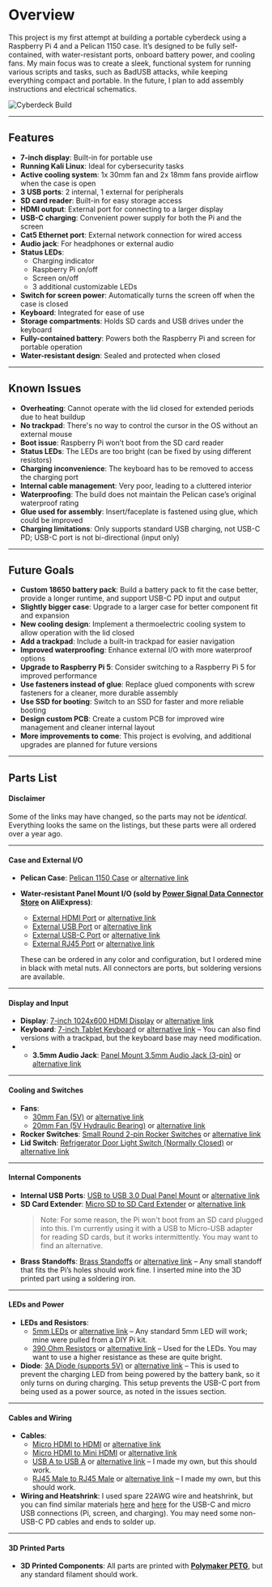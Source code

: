# Overview

This project is my first attempt at building a portable cyberdeck using a Raspberry Pi 4 and a Pelican 1150 case. It’s designed to be fully self-contained, with water-resistant ports, onboard battery power, and cooling fans. My main focus was to create a sleek, functional system for running various scripts and tasks, such as BadUSB attacks, while keeping everything compact and portable.
In the future, I plan to add assembly instructions and electrical schematics.

![Cyberdeck Build](https://i.imgur.com/6F71S5s.jpeg)

---

## Features
- **7-inch display**: Built-in for portable use
- **Running Kali Linux**: Ideal for cybersecurity tasks
- **Active cooling system**: 1x 30mm fan and 2x 18mm fans provide airflow when the case is open
- **3 USB ports**: 2 internal, 1 external for peripherals
- **SD card reader**: Built-in for easy storage access
- **HDMI output**: External port for connecting to a larger display
- **USB-C charging**: Convenient power supply for both the Pi and the screen
- **Cat5 Ethernet port**: External network connection for wired access
- **Audio jack**: For headphones or external audio
- **Status LEDs**:
  - Charging indicator
  - Raspberry Pi on/off
  - Screen on/off
  - 3 additional customizable LEDs
- **Switch for screen power**: Automatically turns the screen off when the case is closed
- **Keyboard**: Integrated for ease of use
- **Storage compartments**: Holds SD cards and USB drives under the keyboard
- **Fully-contained battery**: Powers both the Raspberry Pi and screen for portable operation
- **Water-resistant design**: Sealed and protected when closed

---

## Known Issues
- **Overheating**: Cannot operate with the lid closed for extended periods due to heat buildup
- **No trackpad**: There's no way to control the cursor in the OS without an external mouse
- **Boot issue**: Raspberry Pi won’t boot from the SD card reader
- **Status LEDs**: The LEDs are too bright (can be fixed by using different resistors)
- **Charging inconvenience**: The keyboard has to be removed to access the charging port
- **Internal cable management**: Very poor, leading to a cluttered interior
- **Waterproofing**: The build does not maintain the Pelican case’s original waterproof rating
- **Glue used for assembly**: Insert/faceplate is fastened using glue, which could be improved
- **Charging limitations**: Only supports standard USB charging, not USB-C PD; USB-C port is not bi-directional (input only)

---

## Future Goals
- **Custom 18650 battery pack**: Build a battery pack to fit the case better, provide a longer runtime, and support USB-C PD input and output
- **Slightly bigger case**: Upgrade to a larger case for better component fit and expansion
- **New cooling design**: Implement a thermoelectric cooling system to allow operation with the lid closed
- **Add a trackpad**: Include a built-in trackpad for easier navigation
- **Improved waterproofing**: Enhance external I/O with more waterproof options
- **Upgrade to Raspberry Pi 5**: Consider switching to a Raspberry Pi 5 for improved performance
- **Use fasteners instead of glue**: Replace glued components with screw fasteners for a cleaner, more durable assembly
- **Use SSD for booting**: Switch to an SSD for faster and more reliable booting
- **Design custom PCB**: Create a custom PCB for improved wire management and cleaner internal layout
- **More improvements to come**: This project is evolving, and additional upgrades are planned for future versions

---

## Parts List

#### Disclaimer
Some of the links may have changed, so the parts may not be *identical*. Everything looks the same on the listings, but these parts were all ordered over a year ago.

---

#### Case and External I/O

- **Pelican Case**: [Pelican 1150 Case](https://shorturl.at/xyr0k) or [alternative link](https://www.pelican.com/us/en/product/cases/protector/1150/)
- **Water-resistant Panel Mount I/O (sold by [Power Signal Data Connector Store](https://www.aliexpress.com/store/1102188024) on AliExpress)**:
  - [External HDMI Port](https://shorturl.at/CyrGC) or [alternative link](https://www.aliexpress.us/item/3256804676511038.html?spm=a2g0o.cart.0.0.562938da9tuzdT&mp=1&gatewayAdapt=glo2usa)
  - [External USB Port](https://shorturl.at/Cf8bj) or [alternative link](https://www.aliexpress.us/item/3256805021108099.html?spm=a2g0o.detail.0.0.7f3fH9ZSH9ZSXv&mp=1&gatewayAdapt=glo2usa)
  - [External USB-C Port](https://shorturl.at/6hTVx) or [alternative link](https://www.aliexpress.us/item/3256804676644038.html?spm=a2g0o.detail.0.0.3261xuXIxuXIZe&mp=1&gatewayAdapt=glo2usa)
  - [External RJ45 Port](https://shorturl.at/9zwq1) or [alternative link](https://www.aliexpress.us/item/3256805248603359.html?spm=a2g0o.detail.0.0.6504P2iMP2iMBi&mp=1&gatewayAdapt=glo2usa)

  These can be ordered in any color and configuration, but I ordered mine in black with metal nuts. All connectors are ports, but soldering versions are available.

---

#### Display and Input

- **Display**: [7-inch 1024x600 HDMI Display](https://shorturl.at/NZxAf) or [alternative link](https://www.aliexpress.us/item/3256806868466798.html?pdp_npi=4%40dis%21USD%21US%20%2444.80%21US%20%2422.40%21%21%21314.42%21157.21%21%402103340717283966818035330d03eb%2112000039248340416%21sh%21US%214391796073%21X&spm=a2g0o.store_pc_home.allitems_choice_2005636386515.1005007054781550&gatewayAdapt=glo2usa)
- **Keyboard**: [7-inch Tablet Keyboard](https://a.co/d/doeQoq1) or [alternative link](https://www.amazon.com/dp/B088ZWT5N1?ref=cm_sw_r_cp_ud_dp_W3J2JXD4Q4X6JF7ZAZNS_1&ref_=cm_sw_r_cp_ud_dp_W3J2JXD4Q4X6JF7ZAZNS_1&skipTwisterOG=1&th=1)
 – You can also find versions with a trackpad, but the keyboard base may need modification.
- - **3.5mm Audio Jack**: [Panel Mount 3.5mm Audio Jack (3-pin)](https://shorturl.at/4XXrT) or [alternative link](https://www.aliexpress.us/item/3256805998541350.html?spm=a2g0o.order_list.order_list_main.102.61621802XBqfx4&gatewayAdapt=glo2usa)

---

#### Cooling and Switches

- **Fans**:
  - [30mm Fan (5V)](https://shorturl.at/P3yWi) or [alternative link](https://www.aliexpress.us/item/3256806120222119.html?spm=a2g0o.productlist.main.3.3bea380ezXkHoD&algo_pvid=087d325e-d732-40f2-a44e-e86344cc06df&algo_exp_id=087d325e-d732-40f2-a44e-e86344cc06df-1&pdp_npi=4%40dis%21USD%214.57%214.57%21%21%214.57%214.57%21%402101e07217283972539762667ebae0%2112000036695416046%21sea%21US%214391796073%21X&curPageLogUid=BouIf6woF0SP&utparam-url=scene%3Asearch%7Cquery_from%3A)
  - [20mm Fan (5V Hydraulic Bearing)](https://a.co/d/7ztwXzH) or [alternative link](https://www.amazon.com/dp/B08MKVSKR6?ref=cm_sw_r_cp_ud_dp_9MMJGZ18CV85JV7A95QX&ref_=cm_sw_r_cp_ud_dp_9MMJGZ18CV85JV7A95QX&social_share=cm_sw_r_cp_ud_dp_9MMJGZ18CV85JV7A95QX&skipTwisterOG=1&th=1)
- **Rocker Switches**: [Small Round 2-pin Rocker Switches](https://shorturl.at/hRt7r) or [alternative link](https://www.aliexpress.us/item/3256807356199141.html?spm=a2g0o.productlist.main.33.549f33b6wGvfeH&algo_pvid=c1a7f8c8-39f6-425d-ae84-71ed4f782a00&algo_exp_id=c1a7f8c8-39f6-425d-ae84-71ed4f782a00-16&pdp_npi=4%40dis%21USD%212.71%211.56%21%21%2118.99%2110.92%21%402103205217283968820746597e8f89%2112000041227080248%21sea%21US%214391796073%21X&curPageLogUid=bANHgWR5Z65P&utparam-url=scene%3Asearch%7Cquery_from%3A)
- **Lid Switch**: [Refrigerator Door Light Switch (Normally Closed)](https://a.co/d/ivMNV4H) or [alternative link](https://shorturl.at/g9zLX)

---

#### Internal Components

- **Internal USB Ports**: [USB to USB 3.0 Dual Panel Mount](https://a.co/d/hqzMyTw) or [alternative link](https://www.amazon.com/dp/B09QQJJML1?ref=cm_sw_r_cp_ud_dp_K7BSMTF40C3JCCPVZWPJ&ref_=cm_sw_r_cp_ud_dp_K7BSMTF40C3JCCPVZWPJ&social_share=cm_sw_r_cp_ud_dp_K7BSMTF40C3JCCPVZWPJ&skipTwisterOG=1)
- **SD Card Extender**: [Micro SD to SD Card Extender](https://shorturl.at/vaQC8) or [alternative link](https://www.aliexpress.us/item/3256803938544773.html?spm=a2g0o.productlist.main.7.551754d9Y1xT5D&algo_pvid=c2f11514-59ba-42cf-9626-3993c9cf9a8f&aem_p4p_detail=202410080727033596893120997910022643752&algo_exp_id=c2f11514-59ba-42cf-9626-3993c9cf9a8f-3&pdp_npi=4%40dis%21USD%213.60%213.60%21%21%213.60%213.60%21%402101fb1017283976237505258e037e%2112000028118186972%21sea%21US%214391796073%21X&curPageLogUid=1OrPtSy9lcx2&utparam-url=scene%3Asearch%7Cquery_from%3A&search_p4p_id=202410080727033596893120997910022643752_1)
  > Note: For some reason, the Pi won't boot from an SD card plugged into this. I'm currently using it with a USB to Micro-USB adapter for reading SD cards, but it works intermittently. You may want to find an alternative.
- **Brass Standoffs**: [Brass Standoffs](https://shorturl.at/BhvH3) or [alternative link](https://www.aliexpress.us/item/2251832748907515.html?spm=a2g0o.productlist.main.1.77cd124b3Mgj8F&algo_pvid=5a9814cc-31e1-4016-9e33-5ca2258e73d7&algo_exp_id=5a9814cc-31e1-4016-9e33-5ca2258e73d7-0&pdp_npi=4%40dis%21USD%2116.80%216.89%21%21%2116.80%216.89%21%402101ea7117283994584186140e1e2f%2166109483839%21sea%21US%214391796073%21X&curPageLogUid=t0X8mgtRuEqd&utparam-url=scene%3Asearch%7Cquery_from%3A) – Any small standoff that fits the Pi’s holes should work fine. I inserted mine into the 3D printed part using a soldering iron. 

---

#### LEDs and Power

- **LEDs and Resistors**:
  - [5mm LEDs](https://shorturl.at/MhEKz) or [alternative link](https://www.aliexpress.us/item/3256805522196114.html?spm=a2g0o.productlist.main.1.73135c11NG8V0z&algo_pvid=3f239b2b-58c5-4eab-986c-39b02707dec4&algo_exp_id=3f239b2b-58c5-4eab-986c-39b02707dec4-0&pdp_npi=4%40dis%21USD%211.68%211.68%21%21%2111.81%2111.81%21%402101ea8c17283982047626731e1e3b%2112000034078716879%21sea%21US%214391796073%21X&curPageLogUid=9dFMfLLQkKbc&utparam-url=scene%3Asearch%7Cquery_from%3A) – Any standard 5mm LED will work; mine were pulled from a DIY Pi kit. 
  - [390 Ohm Resistors](https://shorturl.at/njeu3) or [alternative link](https://www.aliexpress.us/item/3256804747550699.html?spm=a2g0o.productlist.main.3.7977740alkOlOt&algo_pvid=32487002-2eb7-495e-a926-dc5a672d5779&algo_exp_id=32487002-2eb7-495e-a926-dc5a672d5779-1&pdp_npi=4%40dis%21USD%212.31%212.31%21%21%212.31%212.31%21%402101c9ac17283982955918910eccf5%2112000031069410692%21sea%21US%214391796073%21X&curPageLogUid=YZri7EgroMH3&utparam-url=scene%3Asearch%7Cquery_from%3A) – Used for the LEDs. You may want to use a higher resistance as these are quite bright. 
- **Diode**: [3A Diode (supports 5V)](https://a.co/d/aqU21aW) or [alternative link](https://www.amazon.com/dp/B0D4QNTT4V?ref=cm_sw_r_cp_ud_dp_AQAJ49RP5TSYMA0KZTRB_1&ref_=cm_sw_r_cp_ud_dp_AQAJ49RP5TSYMA0KZTRB_1&social_share=cm_sw_r_cp_ud_dp_AQAJ49RP5TSYMA0KZTRB_1&skipTwisterOG=1)
 – This is used to prevent the charging LED from being powered by the battery bank, so it only turns on during charging. This setup prevents the USB-C port from being used as a power source, as noted in the issues section. 
---

#### Cables and Wiring

- **Cables**:
  - [Micro HDMI to HDMI](https://shorturl.at/lDclC) or [alternative link](https://www.aliexpress.us/item/3256802014452724.html?spm=a2g0o.order_list.order_list_main.5.5df11802u5n2FA&gatewayAdapt=glo2usa)
  - [Micro HDMI to Mini HDMI](https://a.co/d/1WwkHYU) or [alternative link](https://www.amazon.com/dp/B08BFZFT7R?ref=cm_sw_r_cp_ud_dp_2QFHWCFVPHJDC0JWJT6R&ref_=cm_sw_r_cp_ud_dp_2QFHWCFVPHJDC0JWJT6R&social_share=cm_sw_r_cp_ud_dp_2QFHWCFVPHJDC0JWJT6R&skipTwisterOG=1)
  - [USB A to USB A](https://shorturl.at/Ay4hM) or [alternative link](https://www.aliexpress.us/item/3256806526879520.html?spm=a2g0o.productlist.main.1.2c1b4851jxyIFD&algo_pvid=b826eab0-3f62-4c1c-94d9-be90fe4566e2&algo_exp_id=b826eab0-3f62-4c1c-94d9-be90fe4566e2-0&pdp_npi=4%40dis%21USD%210.96%210.94%21%21%210.96%210.94%21%402103010f17283990423726422e8976%2112000038073797830%21sea%21US%214391796073%21X&curPageLogUid=jdl8tKrp6YSl&utparam-url=scene%3Asearch%7Cquery_from%3A) – I made my own, but this should work. 
  - [RJ45 Male to RJ45 Male](https://shorturl.at/zojFO) or [alternative link](https://www.aliexpress.us/item/2251832635496878.html?spm=a2g0o.productlist.main.1.2e0ebefaN1aiKa&algo_pvid=2ed1e082-9ba9-4eb1-9e3b-90b305f95d62&algo_exp_id=2ed1e082-9ba9-4eb1-9e3b-90b305f95d62-0&pdp_npi=4%40dis%21USD%211.67%211.67%21%21%211.67%211.67%21%402101effb17283991670993791e80bb%2112000025278965076%21sea%21US%214391796073%21X&curPageLogUid=NhxhG1leGv5l&utparam-url=scene%3Asearch%7Cquery_from%3A)
 – I made my own, but this should work.
- **Wiring and Heatshrink**: I used spare 22AWG wire and heatshrink, but you can find similar materials [here](https://shorturl.at/3O9jX) and [here](https://shorturl.at/ypX5P) for the USB-C and micro USB connections (Pi, screen, and charging). You may need some non-USB-C PD cables and ends to solder up. 
---

#### 3D Printed Parts

- **3D Printed Components**: All parts are printed with [**Polymaker PETG**](https://us.polymaker.com/products/polylite-petg), but any standard filament should work. 
